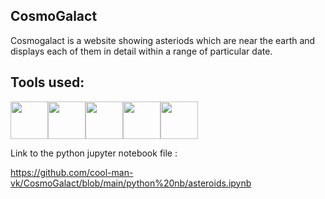 <h2>CosmoGalact</h2>
<p>Cosmogalact is a website showing asteriods which are near the earth and displays each of them in detail within a range of particular date.</p> 
<h2>Tools used:</h2> 
<div style="display:flex;">
  <a href="https://python.org"><img src="https://img.icons8.com/color/50/000000/python.png" width="60" height="60"/></a>
  <a href="https://www.json.org/json-en.html"><img src="https://img.icons8.com/color/50/000000/json.png" width="60" height="60" /></a>
  <a href="https://api.nasa.gov/"><img src="https://img.icons8.com/color/50/000000/nasa.png" width="60" height="60"/></a>
  <a href="https://html.com/"><img src="https://img.icons8.com/color/50/000000/html-5.png" width="60" height="60"/></a>
  <a href="https://developer.mozilla.org/en-US/docs/Web/CSS"><img src="https://img.icons8.com/color/50/000000/css3.png" width="60" height="60"/></a>
</div>
<p>Link to the python jupyter notebook file :</p>
<a href="https://github.com/cool-man-vk/CosmoGalact/blob/main/python%20nb/asteroids.ipynb">
https://github.com/cool-man-vk/CosmoGalact/blob/main/python%20nb/asteroids.ipynb</a>
